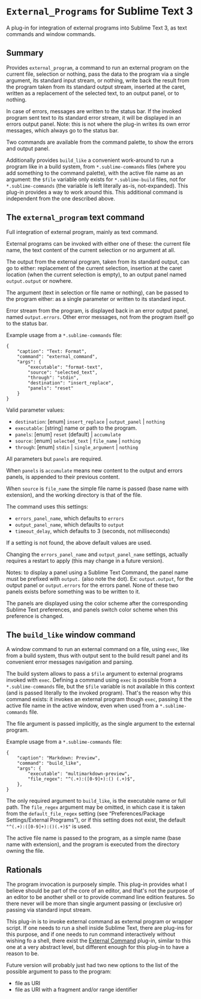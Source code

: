 
`External_Programs` for Sublime Text 3
==============================================================================

A plug-in for integration of external programs into Sublime Text 3, as text
commands and window commands.


Summary
------------------------------------------------------------------------------
Provides `external_program`, a command to run an external program on the
current file, selection or nothing, pass the data to the program via a single
argument, its standard input stream, or nothing, write back the result from
the program taken from its standard output stream, inserted at the caret,
written as a replacement of the selected text, to an output panel, or to
nothing.

In case of errors, messages are written to the status bar. If the invoked
program sent text to its standard error stream, it will be displayed in an
errors output panel. Note: this is not where the plug-in writes its own error
messages, which always go to the status bar.

Two commands are available from the command palette, to show the errors and
output panel.

Additionally provides `build_like` a convenient work-around to run a program
like in a build system, from `*.sublime-commands` files (where you add
something to the command palette), with the active file name as an argument:
the `$file` variable only exists for `*.sublime-build` files, not for
`*.sublime-commands` (the variable is left literally as-is, not-expanded).
This plug-in provides a way to work around this. This additional command is
independent from the one described above.


The `external_program` text command
------------------------------------------------------------------------------
Full integration of external program, mainly as text command.

External programs can be invoked with either one of these: the current
file name, the text content of the current selection or no argument at
all.

The output from the external program, taken from its standard output, can
go to either: replacement of the current selection, insertion at the caret
location (when the current selection is empty), to an output panel named
`output.output` or nowhere.

The argument (text in selection or file name or nothing), can be passed to
the program either: as a single parameter or written to its standard
input.

Error stream from the program, is displayed back in an error output panel,
named `output.errors`. Other error messages, not from the program itself go to
the status bar.


Example usage from a `*.sublime-commands` file:

	{
	    "caption": "Text: Format",
	    "command": "external_command",
	    "args": {
	        "executable": "format-text",
	        "source": "selected_text",
	        "through": "stdin",
	        "destination": "insert_replace",
	        "panels": "reset"
	    }
	}

Valid parameter values:

 * `destination`: [enum] `insert_replace` | `output_panel` | `nothing`
 * `executable`: [string] name or path to the program.
 * `panels`: [enum] `reset` (default) | `accumulate`
 * `source`: [enum] `selected_text` | `file_name` | `nothing`
 * `through`: [enum] `stdin` | `single_argument` | `nothing`

All parameters but `panels` are required.

When `panels` is `accumulate` means new content to the output and errors
panels, is appended to their previous content.

When `source` is `file_name` the simple file name is passed (base name with
extension), and the working directory is that of the file.

The command uses this settings:

 * `errors_panel_name`, which defaults to `errors`
 * `output_panel_name`, which defaults to `output`
 * `timeout_delay`, which defaults to 3 (seconds, not milliseconds)

If a setting is not found, the above default values are used.

Changing the `errors_panel_name` and `output_panel_name` settings, actually
requires a restart to apply (this may change in a future version).

Notes: to display a panel using a Sublime Text Command, the panel name must
be prefixed with `output.` (also note the dot). Ex: `output.output`, for
the output panel or `output.errors` for the errors panel. None of these two
panels exists before something was to be written to it.

The panels are displayed using the color scheme after the corresponding
Sublime Text preferences, and panels switch color scheme when this preference
is changed.


The `build_like` window command
------------------------------------------------------------------------------
A window command to run an external command on a file, using `exec`, like from
a build system, thus with output sent to the build result panel and its
convenient error messages navigation and parsing.

The build system allows to pass a `$file` argument to external programs
invoked with `exec`. Defining a command using `exec` is possible from a
`*.sublime-commands` file, but the `$file` variable is not available in this
context (and is passed literally to the invoked program). That's the reason
why this command exists: it invokes an external program though `exec`, passing
it the active file name in the active window, even when used from a
`*.sublime-commands` file.

The file argument is passed implicitly, as the single argument to the
external program.

Example usage from a `*.sublime-commands` file:

    {
        "caption": "Markdown: Preview",
        "command": "build_like",
        "args": {
        	"executable": "multimarkdown-preview",
        	"file_regex": "^(.+):([0-9]+):() (.+)$",
        },
    }

The only required argument to `build_like`, is the executable name or full
path. The `file_regex` argument may be omitted, in which case it is taken from
the `default_file_regex` setting (see “Preferences/Package Settings/External
Programs”), or if this setting does not exist, the default
`"^(.+):([0-9]+):()(.+)$"` is used.

The active file name is passed to the program, as a simple name (base name
with extension), and the program is executed from the directory owning the
file.


Rationals
------------------------------------------------------------------------------
The program invocation is purposely simple. This plug-in provides what I
believe should be part of the core of an editor, and that's not the purpose of
an editor to be another shell or to provide command line edition features. So
there never will be more than single argument passing or (exclusive or)
passing via standard input stream.


This plug-in is to invoke external command as external program or wrapper
script. If one needs to run a shell inside Sublime Text, there are plug-ins
for this purpose, and if one needs to run command interactively without
wishing fo a shell, there exist the
[External Command](https://packagecontrol.io/packages/External%20Command)
plug-in, similar to this one at a very abstract level, but different enough for
this plug-in to have a reason to be.

Future version will probably just had two new options to the list of the
possible argument to pass to the program:

 * file as URI
 * file as URI with a fragment and/or range identifier


